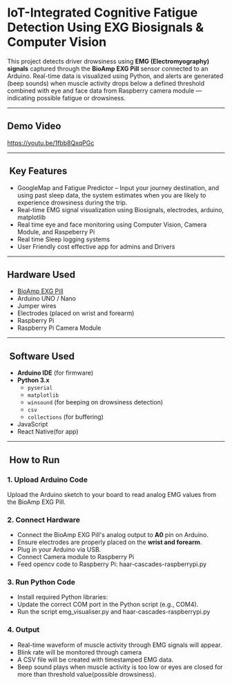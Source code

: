 # IoT-Integrated Cognitive Fatigue Detection Using EXG Biosignals & Computer Vision

This project detects driver drowsiness using **EMG (Electromyography) signals** captured through the **BioAmp EXG Pill** sensor connected to an Arduino. Real-time data is visualized using Python, and alerts are generated (beep sounds) when muscle activity drops below a defined threshold combined with eye and face data from Raspberry camera module — indicating possible fatigue or drowsiness.

---

## Demo Video
https://youtu.be/1fbb8QxqPGc

---

##  Key Features

- GoogleMap and Fatigue Predictor – Input your journey destination, and using past sleep data, the system estimates when you are likely to experience drowsiness during the trip.
- Real-time EMG signal visualization using Biosignals, electrodes, arduino, matplotlib
- Real time eye and face monitoring using Computer Vision, Camera Module, and Raspeberry Pi
- Real time Sleep logging systems
- User Friendly cost effective app for admins and Drivers

---

##  Hardware Used

- [BioAmp EXG Pill](https://github.com/upsidedownlabs/BioAmp-EXG-Pill)
- Arduino UNO / Nano
- Jumper wires
- Electrodes (placed on wrist and forearm)
- Raspberry Pi
- Raspberry Pi Camera Module

---

##  Software Used

- **Arduino IDE** (for firmware)
- **Python 3.x**
  - `pyserial`
  - `matplotlib`
  - `winsound` (for beeping on drowsiness detection)
  - `csv`
  - `collections` (for buffering)
- JavaScript 
- React Native(for app)

---

##  How to Run

### 1. Upload Arduino Code

Upload the Arduino sketch to your board to read analog EMG values from the BioAmp EXG Pill.

### 2. Connect Hardware

- Connect the BioAmp EXG Pill's analog output to **A0** pin on Arduino.
- Ensure electrodes are properly placed on the **wrist and forearm**.
- Plug in your Arduino via USB.
- Connect Camera module to Raspberry Pi
- Feed opencv code to Raspberry Pi: haar-cascades-raspberrypi.py

### 3. Run Python Code

- Install required Python libraries:
- Update the correct COM port in the Python script (e.g., COM4).
- Run the script emg_visualiser.py and haar-cascades-raspberrypi.py

### 4. Output
- Real-time waveform of muscle activity through EMG signals will appear.
- Blink rate will be monitored through camera
- A CSV file will be created with timestamped EMG data.
- Beep sound plays when muscle activity is too low or eyes are closed for more than threshold value(possible drowsiness).


